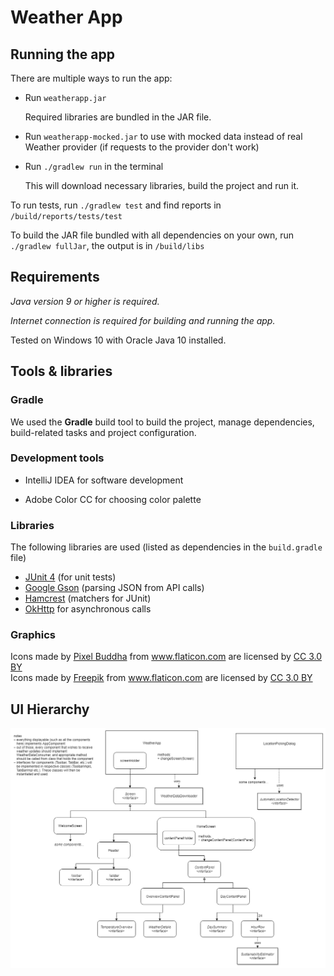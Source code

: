 # Weather App

## Running the app

There are multiple ways to run the app:

- Run `weatherapp.jar`
  
  Required libraries are bundled in the JAR file. 
  
- Run `weatherapp-mocked.jar` to use with mocked data instead of real Weather provider (if requests to the provider don't work)

- Run `./gradlew run` in the terminal
  
  This will download necessary libraries, build the project and run it.

To run tests, run `./gradlew test` and find reports in `/build/reports/tests/test`

To build the JAR file bundled with all dependencies on your own, run `./gradlew fullJar`, the output is in `/build/libs`

## Requirements

_Java version 9 or higher is required._

_Internet connection is required for building and running the app._

Tested on Windows 10 with Oracle Java 10 installed.

## Tools & libraries

### Gradle

We used the **Gradle** build tool to build the project, manage dependencies, build-related tasks and project configuration.

### Development tools

- IntelliJ IDEA for software development

- Adobe Color CC for choosing color palette

### Libraries

The following libraries are used (listed as dependencies in the `build.gradle` file)

- [JUnit 4](https://junit.org/junit4/) (for unit tests)
- [Google Gson](https://github.com/google/gson) (parsing JSON from API calls)
- [Hamcrest](http://hamcrest.org/) (matchers for JUnit)
- [OkHttp](http://square.github.io/okhttp/) for asynchronous calls

### Graphics

<div>Icons made by <a href="https://www.flaticon.com/authors/pixel-buddha" title="Pixel Buddha">Pixel Buddha</a> from <a href="https://www.flaticon.com/" title="Flaticon">www.flaticon.com</a> are licensed by <a href="http://creativecommons.org/licenses/by/3.0/" title="Creative Commons BY 3.0" target="_blank">CC 3.0 BY</a></div> 
<div>Icons made by <a href="http://www.freepik.com" title="Freepik">Freepik</a> from <a href="https://www.flaticon.com/" title="Flaticon">www.flaticon.com</a> are licensed by <a href="http://creativecommons.org/licenses/by/3.0/" title="Creative Commons BY 3.0" target="_blank">CC 3.0 BY</a></div>

## UI Hierarchy

![UI Hierarchy](diagram1.png)

